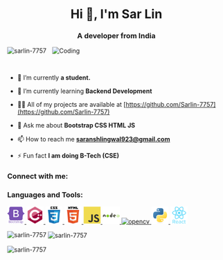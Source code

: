 <h1 align="center">Hi 👋, I'm Sar Lin</h1>
<h3 align="center">A developer from India</h3>
<img align="right" alt="Coding" width="400" src="https://images.squarespace-cdn.com/content/v1/5f1f73abac55ec57db191a6e/1600312912127-JJ1IIQIRVMR72IP7F8AD/blog_animation_cost.jpg">

<p align="left"> <img src="https://komarev.com/ghpvc/?username=sarlin-7757&label=Profile%20views&color=0e75b6&style=flat" alt="sarlin-7757" /> </p>

<p align="left"> <a href="https://twitter.com/" target="blank"><img src="https://img.shields.io/twitter/follow/?logo=twitter&style=for-the-badge" alt="" /></a> </p>

- 🔭 I’m currently **a student.**

- 🌱 I’m currently learning **Backend Development**

- 👨‍💻 All of my projects are available at [https://github.com/Sarlin-7757](https://github.com/Sarlin-7757)

- 💬 Ask me about **Bootstrap CSS HTML JS**

- 📫 How to reach me **saranshlingwal923@gmail.com**

- ⚡ Fun fact **I am doing B-Tech (CSE)**

<h3 align="left">Connect with me:</h3>
<p align="left">
</p>

<h3 align="left">Languages and Tools:</h3>
<p align="left"> <a href="https://getbootstrap.com" target="_blank" rel="noreferrer"> <img src="https://raw.githubusercontent.com/devicons/devicon/master/icons/bootstrap/bootstrap-plain-wordmark.svg" alt="bootstrap" width="40" height="40"/> </a> <a href="https://www.w3schools.com/cpp/" target="_blank" rel="noreferrer"> <img src="https://raw.githubusercontent.com/devicons/devicon/master/icons/cplusplus/cplusplus-original.svg" alt="cplusplus" width="40" height="40"/> </a> <a href="https://www.w3schools.com/css/" target="_blank" rel="noreferrer"> <img src="https://raw.githubusercontent.com/devicons/devicon/master/icons/css3/css3-original-wordmark.svg" alt="css3" width="40" height="40"/> </a> <a href="https://www.w3.org/html/" target="_blank" rel="noreferrer"> <img src="https://raw.githubusercontent.com/devicons/devicon/master/icons/html5/html5-original-wordmark.svg" alt="html5" width="40" height="40"/> </a> <a href="https://developer.mozilla.org/en-US/docs/Web/JavaScript" target="_blank" rel="noreferrer"> <img src="https://raw.githubusercontent.com/devicons/devicon/master/icons/javascript/javascript-original.svg" alt="javascript" width="40" height="40"/> </a> <a href="https://nodejs.org" target="_blank" rel="noreferrer"> <img src="https://raw.githubusercontent.com/devicons/devicon/master/icons/nodejs/nodejs-original-wordmark.svg" alt="nodejs" width="40" height="40"/> </a> <a href="https://opencv.org/" target="_blank" rel="noreferrer"> <img src="https://www.vectorlogo.zone/logos/opencv/opencv-icon.svg" alt="opencv" width="40" height="40"/> </a> <a href="https://www.python.org" target="_blank" rel="noreferrer"> <img src="https://raw.githubusercontent.com/devicons/devicon/master/icons/python/python-original.svg" alt="python" width="40" height="40"/> </a> <a href="https://reactjs.org/" target="_blank" rel="noreferrer"> <img src="https://raw.githubusercontent.com/devicons/devicon/master/icons/react/react-original-wordmark.svg" alt="react" width="40" height="40"/> </a> </p>

<p><img align="left" src="https://github-readme-stats.vercel.app/api/top-langs?username=sarlin-7757&show_icons=true&locale=en&layout=compact" alt="sarlin-7757" /></p>

<p>&nbsp;<img align="center" src="https://github-readme-stats.vercel.app/api?username=sarlin-7757&show_icons=true&locale=en" alt="sarlin-7757" /></p>

<p><img align="center" src="https://github-readme-streak-stats.herokuapp.com/?user=sarlin-7757&" alt="sarlin-7757" /></p>
